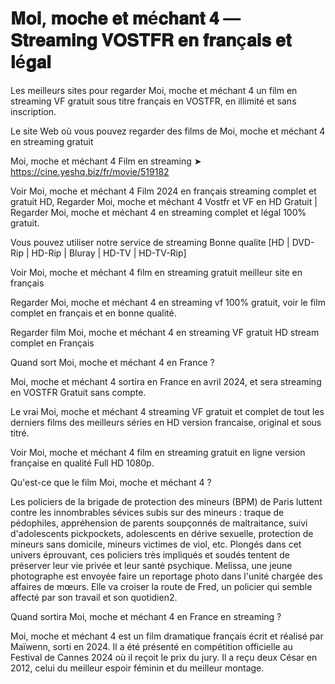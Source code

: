 # 𝐌𝐨𝐢, 𝐦𝐨𝐜𝐡𝐞 𝐞𝐭 𝐦é𝐜𝐡𝐚𝐧𝐭 𝟒 — 𝐒𝐭𝐫𝐞𝐚𝐦𝐢𝐧𝐠 𝐕𝐎𝐒𝐓𝐅𝐑 𝐞𝐧 𝐟𝐫𝐚𝐧ç𝐚𝐢𝐬 𝐞𝐭 𝐥é𝐠𝐚𝐥

Les meilleurs sites pour regarder Moi, moche et méchant 4 un film en streaming VF gratuit sous titre français en VOSTFR, en illimité et sans inscription.



Le site Web où vous pouvez regarder des films de Moi, moche et méchant 4 en streaming gratuit



Moi, moche et méchant 4 Film en streaming ➤ https://cine.yeshq.biz/fr/movie/519182



Voir Moi, moche et méchant 4 Film 2024 en français streaming complet et gratuit HD, Regarder Moi, moche et méchant 4 Vostfr et VF en HD Gratuit | Regarder Moi, moche et méchant 4 en streaming complet et légal 100% gratuit.



Vous pouvez utiliser notre service de streaming Bonne qualite [HD | DVD-Rip | HD-Rip | Bluray | HD-TV | HD-TV-Rip]



Voir Moi, moche et méchant 4 film en streaming gratuit meilleur site en français


Regarder Moi, moche et méchant 4 en streaming vf 100% gratuit, voir le film complet en français et en bonne qualité.



Regarder film Moi, moche et méchant 4 en streaming VF gratuit HD stream complet en Français


Quand sort Moi, moche et méchant 4 en France ?

Moi, moche et méchant 4 sortira en France en avril 2024, et sera streaming en VOSTFR Gratuit sans compte.


Le vrai Moi, moche et méchant 4 streaming VF gratuit et complet de tout les derniers films des meilleurs séries en HD version francaise, original et sous titré.


Voir Moi, moche et méchant 4 film en streaming gratuit en ligne version française en qualité Full HD 1080p.

Qu'est-ce que le film Moi, moche et méchant 4 ?

Les policiers de la brigade de protection des mineurs (BPM) de Paris luttent contre les innombrables sévices subis sur des mineurs : traque de pédophiles, appréhension de parents soupçonnés de maltraitance, suivi d'adolescents pickpockets, adolescents en dérive sexuelle, protection de mineurs sans domicile, mineurs victimes de viol, etc. Plongés dans cet univers éprouvant, ces policiers très impliqués et soudés tentent de préserver leur vie privée et leur santé psychique. Melissa, une jeune photographe est envoyée faire un reportage photo dans l'unité chargée des affaires de mœurs. Elle va croiser la route de Fred, un policier qui semble affecté par son travail et son quotidien2.

Quand sortira Moi, moche et méchant 4 en France en streaming ?

Moi, moche et méchant 4 est un film dramatique français écrit et réalisé par Maïwenn, sorti en 2024. Il a été présenté en compétition officielle au Festival de Cannes 2024 où il reçoit le prix du jury. Il a reçu deux César en 2012, celui du meilleur espoir féminin et du meilleur montage.
